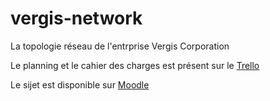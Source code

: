 # vergis-network
La topologie réseau de l'entrprise Vergis Corporation

Le planning et le cahier des charges est présent sur le [Trello](https://trello.com/b/sVF3uLSE)

Le sijet est disponible sur [Moodle](https://moodle-exia.cesi.fr/course/view.php?id=191)
